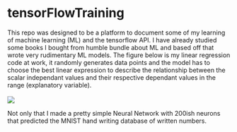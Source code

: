 # tensorFlowTraining
This repo was designed to be a platform to document some of my learning of machine learning (ML) and the tensorflow API. I have already studied some books I bought from humble bundle about ML and based off that wrote very rudimentary ML models. 
The figure below is my linear regression code at work, it randomly generates data points and the model has to choose the best linear expression to describe the relationship between the scalar independant values and their respective dependant values in the range (explanatory variable).
<br></br>
<img src='https://i.imgur.com/EVfahkT.png' />

Not only that I made a pretty simple Neural Network with 200ish neurons that predicted the MNIST hand writing database of written numbers.
